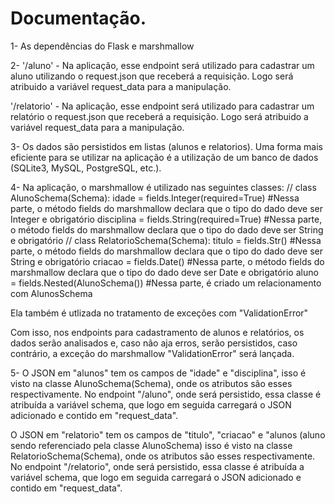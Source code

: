 # Documentação.

1- 
  As dependências do Flask e marshmallow
  
2- 
  '/aluno' - Na aplicação, esse endpoint será utilizado para cadastrar um aluno utilizando o request.json que receberá a requisição. Logo será atribuido a variável request_data para a manipulação.
  
  '/relatorio' - Na aplicação, esse endpoint será utilizado para cadastrar um relatório o request.json que receberá a requisição. Logo será atribuido a variável request_data para a manipulação.
  
3-
  Os dados são persistidos em listas (alunos e relatorios). Uma forma mais eficiente para se utilizar na aplicação é a utilização de um banco de dados (SQLite3, MySQL, PostgreSQL, etc.).

4-
  Na aplicação, o marshmallow é utilizado nas seguintes classes:
    //
    class AlunoSchema(Schema):
      idade = fields.Integer(required=True) #Nessa parte, o método fields do marshmallow declara que o tipo do dado deve ser Integer e obrigatório
      disciplina = fields.String(required=True) #Nessa parte, o método fields do marshmallow declara que o tipo do dado deve ser String e obrigatório
    //
    class RelatorioSchema(Schema):
      titulo = fields.Str()  #Nessa parte, o método fields do marshmallow declara que o tipo do dado deve ser String e obrigatório
      criacao = fields.Date()  #Nessa parte, o método fields do marshmallow declara que o tipo do dado deve ser Date e obrigatório
      aluno = fields.Nested(AlunoSchema()) #Nessa parte, é criado um relacionamento com AlunosSchema
  
  Ela também é utlizada no tratamento de exceções com "ValidationError"

  Com isso, nos endpoints para cadastramento de alunos e relatórios, os dados serão analisados e, caso não aja erros, serão persistidos, caso contrário, a exceção do marshmallow "ValidationError" será lançada.

5-
  O JSON em "alunos" tem os campos de "idade" e "disciplina", isso é visto na classe AlunoSchema(Schema), onde os atributos são esses respectivamente. No endpoint "/aluno", onde será persistido, essa classe é atribuída a variável schema, que logo em seguida carregará o JSON adicionado e contido em "request_data".

  O JSON em "relatorio" tem os campos de "titulo", "criacao" e "alunos (aluno sendo referenciado pela classe AlunoSchema) isso é visto na classe RelatorioSchema(Schema), onde os atributos são esses respectivamente. No endpoint "/relatorio", onde será persistido, essa classe é atribuída a variável schema, que logo em seguida carregará o JSON adicionado e contido em "request_data".

